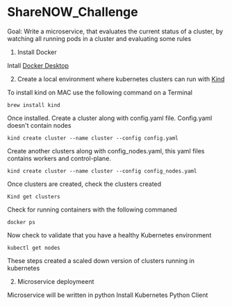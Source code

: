 # ShareNOW_Challenge

Goal:  Write a microservice, that evaluates the current status of a cluster, by watching all running pods in a cluster and evaluating some rules


1. Install Docker 

Intall [Docker Desktop](https://docs.docker.com/desktop/) 


2. Create a local environment where kubernetes clusters can run with [Kind](https://kind.sigs.k8s.io/docs/user/quick-start)


To install kind on MAC use the following command on a Terminal 

```
brew install kind
```
Once installed. Create a cluster along with config.yaml file. Config.yaml doesn't contain nodes

```
kind create cluster --name cluster --config config.yaml
```


Create another clusters along with config_nodes.yaml, this yaml files contains workers and control-plane.

```
kind create cluster --name cluster --config config_nodes.yaml
```

Once clusters are created, check the clusters created 
```
Kind get clusters
```

Check for running containers with the following commaned 

```
docker ps
```

Now check to validate that you have a healthy Kubernetes environment

```
kubectl get nodes
```

These steps created a scaled down version of clusters running in kubernetes

2. Microservice deploymeent 

Microservice will be written in python
Install Kubernetes Python Client 

```

```
